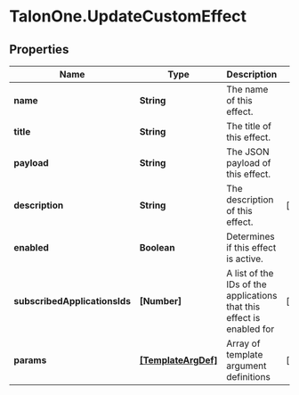 # TalonOne.UpdateCustomEffect

## Properties

Name | Type | Description | Notes
------------ | ------------- | ------------- | -------------
**name** | **String** | The name of this effect. | 
**title** | **String** | The title of this effect. | 
**payload** | **String** | The JSON payload of this effect. | 
**description** | **String** | The description of this effect. | [optional] 
**enabled** | **Boolean** | Determines if this effect is active. | 
**subscribedApplicationsIds** | **[Number]** | A list of the IDs of the applications that this effect is enabled for | [optional] 
**params** | [**[TemplateArgDef]**](TemplateArgDef.md) | Array of template argument definitions | [optional] 


